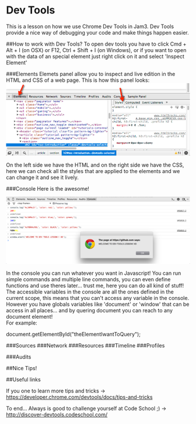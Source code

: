# Dev Tools
This is a lesson on how we use Chrome Dev Tools in Jam3. Dev Tools provide a nice way of debugging your code and make things happen easier.

##How to work with Dev Tools?
To open dev tools you have to click Cmd + Alt + I (on OSX) or F12, Ctrl + Shift + I (on Windows), or if you want to open with the data of an special element just right click on it and select 'Inspect Element'

###Elements
Elemets panel allow you to inspect and live edition in the HTML and CSS of a web page.
This is how this panel looks:
![alt tag](./images/elements-panel.png?raw=true "Elements Panel")  


On the left side we have the HTML and on the right side we have the CSS, here we can check all the styles that are applied to the elements and we can change it and see it lively.

###Console
Here is the awesome!  

![alt tag](./images/console-panel-hello.png?raw=true "Console Panel")

In the console you can run whatever you want in Javascript! You can run simple commands and multiple line commands, you can even define functions and use theres later... trust me, here you can do all kind of stuff!  
The accessible variables in the console are all the ones defined in the current scope, this means that you can't access any variable in the console. However you have globals variables like 'document' or 'window' that can be access in all places... and by quering document you can reach to any document element!  
For example: 
  
document.getElementById("theElementIwantToQuery");



###Sources
###Network
###Resources
###Timeline
###Profiles

###Audits

##Nice Tips!

##Useful links

If you one to learn more tips and tricks -> https://developer.chrome.com/devtools/docs/tips-and-tricks

To end... Always is good to challenge yourself at Code School ;) -> http://discover-devtools.codeschool.com/
